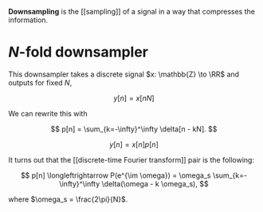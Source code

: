 **Downsampling** is the [[sampling]] of a signal in a way that compresses the information.

# $N$-fold downsampler

This downsampler takes a discrete signal $x: \mathbb{Z} \to \RR$ and outputs for fixed $N$,

$$
y[n] = x[nN]
$$

We can rewrite this with

$$
p[n] = \sum_{k=-\infty}^\infty \delta[n - kN].
$$

$$
y[n] = x[n]p[n]
$$

It turns out that the [[discrete-time Fourier transform]] pair is the following:

$$
p[n] \longleftrightarrow P(e^{\im \omega}) = \omega_s \sum_{k=-\infty}^\infty \delta(\omega - k \omega_s),
$$

where $\omega_s = \frac{2\pi}{N}$.
